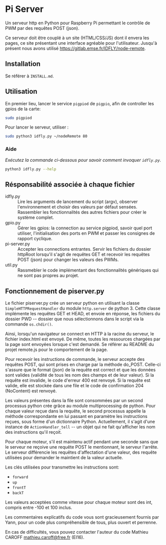 # Pi Server

Un serveur http en Python pour Raspberry Pi permettant le contrôle de PWM par des requêtes POST (json).

Ce serveur doit être couplé à un site (HTML/CSS/JS) dont il envera les pages, ce site présentant une interface agréable pour l'utilisateur. Jusqu'à présent nous avons utilisé https://gitlab.emse.fr/IDFLY/node-remote.

## Installation

Se référer à `INSTALL.md`.

## Utilisation

En premier lieu, lancer le service `pigpiod` de `pigpio`, afin de controller les gpios de la carte:

```sh
sudo pigpiod
```

Pour lancer le serveur, utiliser :

```sh
sudo python3 idfly.py ~/nodeRemote 80
```

### Aide

*Exécutez la commande ci-dessous pour savoir comment invoquer `idfly.py`.*

```sh
python3 idfly.py --help
```

## Résponsabilité associée à chaque fichier

<dl>
<dt>idfly.py</dt>
<dd>Lire les arguments de lancement du script (argv), observer l'environnement et choisir des valeurs par défaut sensées. Rassembler les fonctionnalités des autres fichiers pour créer le système complet.</dd>

<dt>gpio.py</dt>
<dd>Gérer les gpios: la connection au service pigpiod, savoir quel port utiliser, l'initialisation des ports en PWM et passer les consignes de rapport cyclique.</dd>

<dt>pi-server.py</dt>
<dd>Accepter les connections entrantes. Servir les fichiers du dossier httpRoot lorsqu'il s'agit de requêtes GET et recevoir les requêtes POST (json) pour changer les valeurs des PWMs.</dd>

<dt>util.py</dt>
<dd>Rassmebler le code implémentant des fonctionnalités génériques qui ne sont pas propres au projet.</dd>
<dl>

## Fonctionnement de piserver.py

Le fichier piserver.py crée un serveur python en utilisant la classe `SimpleHTTPRequestHandler` du module `http.server` de python 3. Cette classe implémente les requêtes GET et HEAD, et envoie en réponse, les fichiers du dossier PWD -- dossier que nous sélectionnons dans le script via la commande `os.chdir()`.

Ainsi, lorsqu'un navigateur se connect en HTTP à la racine du serveur, le fichier index.html est envoyé. De même, toutes les ressources chargées par la page sont envoyées lorsque c'est demandé. Se référer au README du projet remote.js pour le comportement de la page.

Pour recevoir les instructions de commande, le serveur accepte des requêtes POST, qui sont prises en charge par la méthode do_POST. Celle-ci s'assure que le format (json) de la requête est correct et que les données sont valides (validité de tous les nom des champs et de leur valeur). Si la requête est invalide, le code d'erreur 400 est renvoyé. Si la requête est valide, elle est stockée dans une file et le code de confirmation 204 (NoContent) est renvoyé.

Les valeurs présentes dans la file sont consommées par un second processus python crée grâce au module multiprocessing de python. Pour chaque valeur reçue dans la requête, le second processus appelle la méthode correspondante en lui passant en paramètre les instructions reçues, sous forme d'un dictionnaire Python. Actuellement, il s'agit d'une instance de  `ActionHandler_tell` -- un objet qui ne fait qu'afficher les nom des instructions qu'il reçoit.

Pour chaque moteur, s'il est maintenu actif pendant une seconde sans que le serveur ne reçoive une requête POST le mentionnant, le serveur l'arrête. Le serveur différencie les requêtes d'affectation d'une valeur, des requête utilisées pour demander le maintient de la valeur actuelle.

Les clés utilisées pour transmettre les instructions sont:

* `forward`
* `up`
* `frontT`
* `backT`

Les valeurs acceptées comme vitesse pour chaque moteur sont des int, compris entre -100 et 100 inclus.

Les commentaires explicatifs du code vous sont gracieusement fournis par Yann, pour un code plus compréhensible de tous, plus ouvert et perrenne.

En cas de difficultés, vous pouvez contacter l'auteur du code Mathieu CAROFF <mathieu.caroff@free.fr> (EI16).